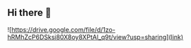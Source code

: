 ## Hi there 👋

<!--
**17SERGIPE/17SERGIPE** is a ✨ _special_ ✨ repository because its `README.md` (this file) appears on your GitHub profile.

Here are some ideas to get you started:

- 🔭 I’m currently working on ...
- 🌱 I’m currently learning ...
- 👯 I’m looking to collaborate on ...
- 🤔 I’m looking for help with ...
- 💬 Ask me about ...
- 📫 How to reach me: ...
- 😄 Pronouns: ...
- ⚡ Fun fact: ...
-->
![https://drive.google.com/file/d/1zo-hRMhZcP6DSksi80X8oy8XPtAl_q9t/view?usp=sharing](link)
